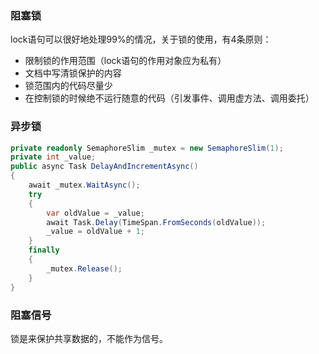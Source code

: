 ### 阻塞锁

lock语句可以很好地处理99%的情况，关于锁的使用，有4条原则：

- 限制锁的作用范围（lock语句的作用对象应为私有）
- 文档中写清锁保护的内容
- 锁范围内的代码尽量少
- 在控制锁的时候绝不运行随意的代码（引发事件、调用虚方法、调用委托）

### 异步锁

```c#
private readonly SemaphoreSlim _mutex = new SemaphoreSlim(1);
private int _value;
public async Task DelayAndIncrementAsync()
{
    await _mutex.WaitAsync();
    try
    {
        var oldValue = _value;
        await Task.Delay(TimeSpan.FromSeconds(oldValue));
        _value = oldValue + 1;
    }
    finally
    {
        _mutex.Release();
    }
}
```

### 阻塞信号

锁是来保护共享数据的，不能作为信号。